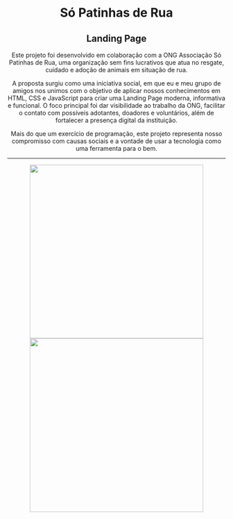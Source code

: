 <h1 align="center">Só Patinhas de Rua</h1>
<h2 align="center">Landing Page</h2>

<p align="center">
  Este projeto foi desenvolvido em colaboração com a ONG Associação Só Patinhas de Rua, uma organização sem fins lucrativos que atua no resgate, cuidado e adoção de animais em situação de rua.
</p>

<p align="center">
  A proposta surgiu como uma iniciativa social, em que eu e meu grupo de amigos nos unimos com o objetivo de aplicar nossos conhecimentos em HTML, CSS e JavaScript para criar uma Landing Page moderna, informativa e funcional. O foco principal foi dar visibilidade ao trabalho da ONG, facilitar o contato com possíveis adotantes, doadores e voluntários, além de fortalecer a presença digital da instituição.
</p>

<p align="center">
  Mais do que um exercício de programação, este projeto representa nosso compromisso com causas sociais e a vontade de usar a tecnologia como uma ferramenta para o bem.
</p>

<hr>

<!-- Adiciona imagens abaixo -->

<p align="center">
  <img src="https://github.com/seunome/repositorio/blob/main/imagens/picture.png?raw=true" width="400" />
  <img src="https://github.com/seunome/repositorio/blob/main/imagens/foto2.png?raw=true" width="400" />
</p>
